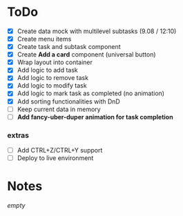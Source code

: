 # ToDo

- [x] Create data mock with multilevel subtasks (9.08 / 12:10)
- [x] Create menu items
- [x] Create task and subtask component
- [x] Create **Add a card** component (universal button)
- [x] Wrap layout into container
- [x] Add logic to add task
- [x] Add logic to remove task
- [x] Add logic to modify task
- [x] Add logic to mark task as completed (no animation)
- [x] Add sorting functionalities with DnD
- [ ] Keep current data in memory
- [ ] **Add fancy-uber-duper animation for task completion**

### extras

- [ ] Add CTRL+Z/CTRL+Y support
- [ ] Deploy to live environment

# Notes

_empty_
